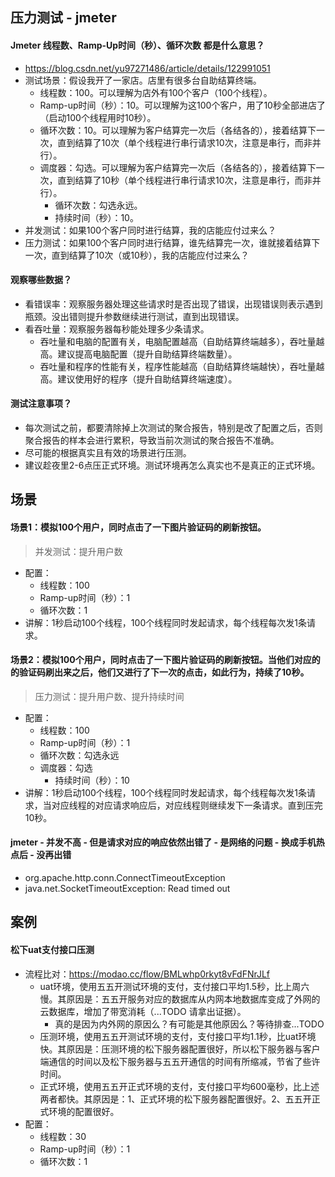 ## 压力测试 - jmeter

#### Jmeter 线程数、Ramp-Up时间（秒）、循环次数 都是什么意思？
* https://blog.csdn.net/yu97271486/article/details/122991051
* 测试场景：假设我开了一家店。店里有很多台自助结算终端。
  - 线程数：100。可以理解为店外有100个客户（100个线程）。
  - Ramp-up时间（秒）：10。可以理解为这100个客户，用了10秒全部进店了（启动100个线程用时10秒）。
  - 循环次数：10。可以理解为客户结算完一次后（各结各的），接着结算下一次，直到结算了10次（单个线程进行串行请求10次，注意是串行，而非并行）。
  - 调度器：勾选。可以理解为客户结算完一次后（各结各的），接着结算下一次，直到结算了10秒（单个线程进行串行请求10次，注意是串行，而非并行）。
    - 循环次数：勾选永远。
    - 持续时间（秒）：10。
* 并发测试：如果100个客户同时进行结算，我的店能应付过来么？
* 压力测试：如果100个客户同时进行结算，谁先结算完一次，谁就接着结算下一次，直到结算了10次（或10秒），我的店能应付过来么？
#### 观察哪些数据？
* 看错误率：观察服务器处理这些请求时是否出现了错误，出现错误则表示遇到瓶颈。没出错则提升参数继续进行测试，直到出现错误。
* 看吞吐量：观察服务器每秒能处理多少条请求。
  - 吞吐量和电脑的配置有关，电脑配置越高（自助结算终端越多），吞吐量越高。建议提高电脑配置（提升自助结算终端数量）。
  - 吞吐量和程序的性能有关，程序性能越高（自助结算终端越快），吞吐量越高。建议使用好的程序（提升自助结算终端速度）。
#### 测试注意事项？
* 每次测试之前，都要清除掉上次测试的聚合报告，特别是改了配置之后，否则聚合报告的样本会进行累积，导致当前次测试的聚合报告不准确。
* 尽可能的根据真实且有效的场景进行压测。
* 建议趁夜里2-6点压正式环境。测试环境再怎么真实也不是真正的正式环境。

## 场景
#### 场景1：模拟100个用户，同时点击了一下图片验证码的刷新按钮。
> 并发测试：提升用户数
* 配置：
  - 线程数：100
  - Ramp-up时间（秒）：1
  - 循环次数：1
* 讲解：1秒启动100个线程，100个线程同时发起请求，每个线程每次发1条请求。

#### 场景2：模拟100个用户，同时点击了一下图片验证码的刷新按钮。当他们对应的的验证码刷出来之后，他们又进行了下一次的点击，如此行为，持续了10秒。
> 压力测试：提升用户数、提升持续时间
* 配置：
  - 线程数：100
  - Ramp-up时间（秒）：1
  - 循环次数：勾选永远
  - 调度器：勾选
    - 持续时间（秒）：10
* 讲解：1秒启动100个线程，100个线程同时发起请求，每个线程每次发1条请求，当对应线程的对应请求响应后，对应线程则继续发下一条请求。直到压完10秒。

#### jmeter - 并发不高 - 但是请求对应的响应依然出错了 - 是网络的问题 - 换成手机热点后 - 没再出错
* org.apache.http.conn.ConnectTimeoutException
* java.net.SocketTimeoutException: Read timed out

## 案例
#### 松下uat支付接口压测
* 流程比对：https://modao.cc/flow/BMLwhp0rkyt8vFdFNrJLf
  - uat环境，使用五五开测试环境的支付，支付接口平均1.5秒，比上周六慢。其原因是：五五开服务对应的数据库从内网本地数据库变成了外网的云数据库，增加了带宽消耗（...TODO 请拿出证据）。
    - 真的是因为内外网的原因么？有可能是其他原因么？等待排查...TODO
  - 压测环境，使用五五开测试环境的支付，支付接口平均1.1秒，比uat环境快。其原因是：压测环境的松下服务器配置很好，所以松下服务器与客户端通信的时间以及松下服务器与五五开通信的时间有所缩减，节省了些许时间。
  - 正式环境，使用五五开正式环境的支付，支付接口平均600毫秒，比上述两者都快。其原因是：1、正式环境的松下服务器配置很好。2、五五开正式环境的配置很好。
* 配置：
  - 线程数：30
  - Ramp-up时间（秒）：1
  - 循环次数：1
